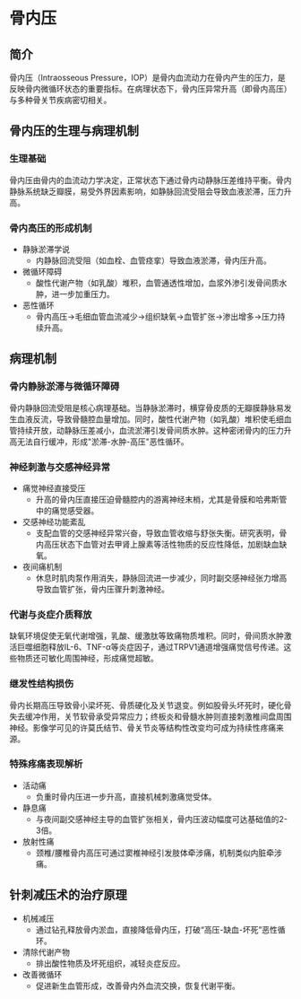 # 骨内压

## 简介

骨内压（Intraosseous Pressure，IOP）是骨内血流动力在骨内产生的压力，是反映骨内微循环状态的重要指标。在病理状态下，骨内压异常升高（即骨内高压）与多种骨关节疾病密切相关。

## 骨内压的生理与病理机制

### 生理基础

骨内压由骨内的血流动力学决定，正常状态下通过骨内动静脉压差维持平衡。骨内静脉系统缺乏瓣膜，易受外界因素影响，如静脉回流受阻会导致血液淤滞，压力升高。

### 骨内高压的形成机制

- 静脉淤滞学说
  - 内静脉回流受阻（如血栓、血管痉挛）导致血液淤滞，骨内压升高。
- 微循环障碍
  - 酸性代谢产物（如乳酸）堆积，血管通透性增加，血浆外渗引发骨间质水肿，进一步加重压力。
- 恶性循环
  - 骨内高压→毛细血管血流减少→组织缺氧→血管扩张→渗出增多→压力持续升高。

## 病理机制

### 骨内静脉淤滞与微循环障碍

骨内静脉回流受阻是核心病理基础。当静脉淤滞时，横穿骨皮质的无瓣膜静脉易发生血液反流，导致骨髓腔血量增加。同时，酸性代谢产物（如乳酸）堆积使毛细血管持续开放，动静脉压差减小，血流淤滞引发骨间质水肿。这种密闭骨内的压力升高无法自行缓冲，形成"淤滞-水肿-高压"恶性循环。

### 神经刺激与交感神经异常

- 痛觉神经直接受压
  - 升高的骨内压直接压迫骨髓腔内的游离神经末梢，尤其是骨膜和哈弗斯管中的痛觉感受器。
- 交感神经功能紊乱
  - 支配血管的交感神经异常兴奋，导致血管收缩与舒张失衡。研究表明，骨内高压状态下血管对去甲肾上腺素等活性物质的反应性降低，加剧缺血缺氧。
- 夜间痛机制
  - 休息时肌肉泵作用消失，静脉回流进一步减少，同时副交感神经张力增高导致血管扩张，骨内压骤升刺激神经。

### 代谢与炎症介质释放

缺氧环境促使无氧代谢增强，乳酸、缓激肽等致痛物质堆积。同时，骨间质水肿激活巨噬细胞释放IL-6、TNF-α等炎症因子，通过TRPV1通道增强痛觉信号传递。这些物质还可敏化周围神经，形成痛觉超敏。

### 继发性结构损伤

骨内长期高压导致骨小梁坏死、骨质硬化及关节退变。例如股骨头坏死时，硬化骨失去缓冲作用，关节软骨承受异常应力；终板炎和骨髓水肿则直接刺激椎间盘周围神经。影像学可见的许莫氏结节、骨关节炎等结构性改变均可成为持续性疼痛来源。

### 特殊疼痛表现解析

- 活动痛
  - 负重时骨内压进一步升高，直接机械刺激痛觉受体。
- 静息痛
  - 与夜间副交感神经主导的血管扩张相关，骨内压波动幅度可达基础值的2-3倍。
- 放射性痛
  - 颈椎/腰椎骨内高压可通过窦椎神经引发肢体牵涉痛，机制类似内脏牵涉痛。

## 针刺减压术的治疗原理

- 机械减压
  - 通过钻孔释放骨内淤血，直接降低骨内压，打破“高压-缺血-坏死”恶性循环。
- 清除代谢产物
  - 排出酸性物质及坏死组织，减轻炎症反应。
- 改善微循环
  - 促进新生血管形成，改善骨内外血流交换，恢复代谢平衡。
